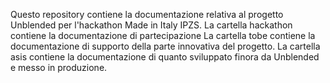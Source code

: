 Questo repository contiene la documentazione relativa al progetto Unblended per l'hackathon Made in Italy IPZS.
La cartella hackathon contiene la documentazione di partecipazione
La cartella tobe contiene la documentazione di supporto della parte innovativa del progetto.
La cartella asis contiene la documentazione di quanto sviluppato finora da Unblended e messo in produzione.



